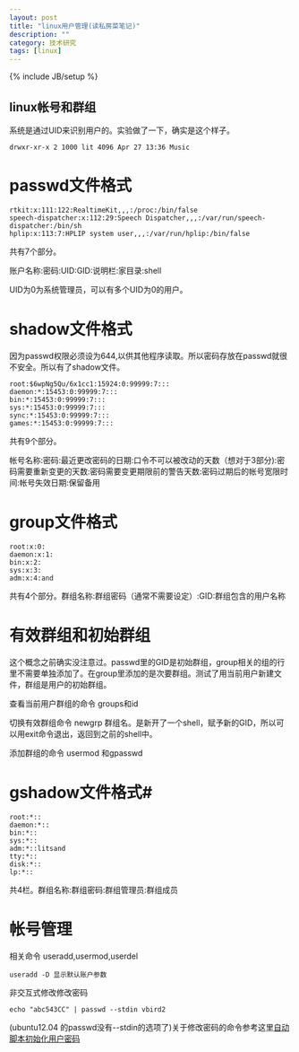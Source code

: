 ```yaml
---
layout: post
title: "linux用户管理(读私房菜笔记)"
description: ""
category: 技术研究
tags: [linux]
---
```

{% include JB/setup %}

## linux帐号和群组 ##

系统是通过UID来识别用户的。实验做了一下，确实是这个样子。

	drwxr-xr-x 2 1000 lit 4096 Apr 27 13:36 Music



# passwd文件格式 #

	rtkit:x:111:122:RealtimeKit,,,:/proc:/bin/false
	speech-dispatcher:x:112:29:Speech Dispatcher,,,:/var/run/speech-dispatcher:/bin/sh
	hplip:x:113:7:HPLIP system user,,,:/var/run/hplip:/bin/false

共有7个部分。

账户名称:密码:UID:GID:说明栏:家目录:shell

UID为0为系统管理员，可以有多个UID为0的用户。

# shadow文件格式 #

因为passwd权限必须设为644,以供其他程序读取。所以密码存放在passwd就很不安全。所以有了shadow文件。

	root:$6wpNg5Qu/6x1cc1:15924:0:99999:7:::
	daemon:*:15453:0:99999:7:::
	bin:*:15453:0:99999:7:::
	sys:*:15453:0:99999:7:::
	sync:*:15453:0:99999:7:::
	games:*:15453:0:99999:7:::

共有9个部分。

帐号名称:密码:最近更改密码的日期:口令不可以被改动的天数（想对于3部分):密码需要重新变更的天数:密码需要变更期限前的警告天数:密码过期后的帐号宽限时间:帐号失效日期:保留备用


# group文件格式 #

	root:x:0:
	daemon:x:1:
	bin:x:2:
	sys:x:3:
	adm:x:4:and

共有4个部分。群组名称:群组密码（通常不需要设定）:GID:群组包含的用户名称


# 有效群组和初始群组 #

这个概念之前确实没注意过。passwd里的GID是初始群组，group相关的组的行里不需要单独添加了。在group里添加的是次要群组。测试了用当前用户新建文件，群组是用户的初始群组。

查看当前用户群组的命令 groups和id

切换有效群组命令  newgrp 群组名。是新开了一个shell，赋予新的GID，所以可以用exit命令退出，返回到之前的shell中。

添加群组的命令  usermod 和gpasswd

#  gshadow文件格式#

	root:*::
	daemon:*::
	bin:*::
	sys:*::
	adm:*::litsand
	tty:*::
	disk:*::
	lp:*::

共4栏。群组名称:群组密码:群组管理员:群组成员

# 帐号管理 #

相关命令 useradd,usermod,userdel

	useradd -D 显示默认账户参数

非交互式修改修改密码

	echo "abc543CC" | passwd --stdin vbird2

(ubuntu12.04 的passwd没有--stdin的选项了)关于修改密码的命令参考这里[自动脚本初始化用户密码](http://leslie-chu.blog.163.com/blog/static/19986324320122711727378/)



